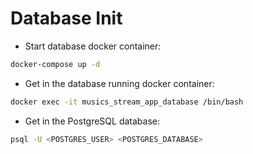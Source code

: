 # Database Init

- Start database docker container:

```sh
docker-compose up -d
```

- Get in the database running docker container:

```sh
docker exec -it musics_stream_app_database /bin/bash
```

- Get in the PostgreSQL database:

```sh
psql -U <POSTGRES_USER> <POSTGRES_DATABASE>
```
